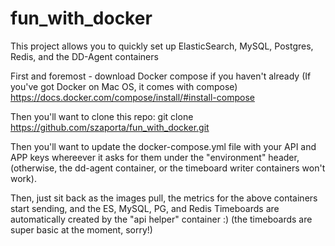 # fun_with_docker
This project allows you to quickly set up ElasticSearch, MySQL, Postgres, Redis, and the DD-Agent containers

First and foremost - download Docker compose if you haven't already (If you've got Docker on Mac OS, it comes with compose)
https://docs.docker.com/compose/install/#install-compose

Then you'll want to clone this repo:
git clone https://github.com/szaporta/fun_with_docker.git

Then you'll want to update the docker-compose.yml file with your API and APP keys whereever it asks for them under the "environment" header, (otherwise, the dd-agent container, or the timeboard writer containers won't work).

Then, just sit back as the images pull, the metrics for the above containers start sending, and the ES, MySQL, PG, and Redis Timeboards are automatically created by the "api helper" container :) (the timeboards are super basic at the moment, sorry!)
